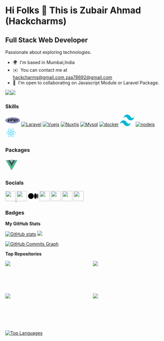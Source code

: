 <!-- @format -->

# Hi Folks 👋 This is Zubair Ahmad (Hackcharms)

## Full Stack Web Developer

Passionate about exploring technologies.

- 🌍  I'm based in Mumbai,India
- ✉️  You can contact me at [hackcharms@gmail.com](mailto:hackcharms@gmail.com),[zaa78692@gmail.com](mailto:zaa78692@gmail.com)
- 🤝  I'm open to collaborating on Javascript Module or Laravel Package.
<!-- * 🚀  I'm currently working on [TestApl](http://Testapp.com)
- 🧠  I'm learning Newframe
- 🤝  I'm open to collaborating on E commerce
- ⚡  I do many things -->

<a href="https://www.twitter.com/ansarizubair78692" target="_blank" rel="noreferrer"><img src="https://img.shields.io/twitter/follow/ansarizubair786?logo=twitter&style=for-the-badge&color=0891b2&labelColor=1c1917" /></a><a href="https://www.github.com/hackcharms" target="_blank" rel="noreferrer"><img src="https://img.shields.io/github/followers/hackcharms?logo=github&style=for-the-badge&color=0891b2&labelColor=1c1917" /></a>

### Skills

<p align="left">
  <a href="https://www.php.net/" target="_blank" rel="noreferrer"><img src="https://raw.githubusercontent.com/github/explore/ccc16358ac4530c6a69b1b80c7223cd2744dea83/topics/php/php.png" width="46" height="36" alt="PHP" /></a>
  <a href="https://laravel.com" target="_blank" rel="noreferrer"><img src="https://laravel.com/img/logotype.min.svg" width="46" height="36" alt="Laravel" /></a>
  <a href="https://vuejs.org" target="_blank" rel="noreferrer"><img src="https://avatars.githubusercontent.com/u/6128107?s=200&v=4" width="36" height="36" alt="Vuejs" /></a>
  <a href="https://nuxt.com" target="_blank" rel="noreferrer"><img src="https://nuxt.com/assets/design-kit/icon-green.svg" width="36" height="36" alt="Nuxtjs" /></a>
  <a href="https://www.mysql.com/" target="_blank" rel="noreferrer"><img src="https://www.mysql.com/common/logos/logo-mysql-170x115.png" width="46" height="36" alt="Mysql" /></a>
  <a href="https://www.docker.com/" target="_blank" rel="noreferrer"><img src="https://www.docker.com/wp-content/uploads/2022/03/vertical-logo-monochromatic.png.webp" width="46" height="36" alt="docker" /></a>
  <a href="https://tailwindcss.com/" target="_blank" rel="noreferrer"><img src="https://raw.githubusercontent.com/hackcharms/hackcharms/1216c21d0503450e29147bc62a3c7b45eb79db05/tailwind-css.svg" width="46" height="36" alt="tailwind" /></a>
  <a href="https://nodejs.org/en" target="_blank" rel="noreferrer"><img src="https://user-images.githubusercontent.com/48487312/164893478-172b0a11-80e0-4655-8278-6b7dd426a417.png" width="46" height="36" alt="nodejs" /></a>
  <a href="https://react.dev/" target="_blank" rel="noreferrer"><img src="https://raw.githubusercontent.com/github/explore/80688e429a7d4ef2fca1e82350fe8e3517d3494d/topics/react/react.png?size=36" width="36" height="36" alt="reactjs" /></a>
</p>

### Packages

<p align="left">
  <a href="https://github.com/hackcharms/vue3-toaster" target="_blank" title="github page" rel="noreferrer">
  <img src="https://github.com/hackcharms/vue3-toaster/blob/gh-pages/assets/Vue3-toaster-logo-color-1139e330.png?raw=true" width="40" height="40" />
  </a>

### Socials

<p align="left">
  <a href="https://discord.com/users/hackcharms" target="_blank" rel="noreferrer">
  <img src="https://raw.githubusercontent.com/danielcranney/readme-generator/main/public/icons/socials/discord.svg" width="32" height="32" />
  </a>
   <a href="https://www.facebook.com/zaa78692" target="_blank" rel="noreferrer">
   <img src="https://raw.githubusercontent.com/danielcranney/readme-generator/main/public/icons/socials/facebook.svg" width="32" height="32" /></a> 
   <a href="https://medium.com/@hackcharms" target="_blank" rel="noreferrer">
   <img src="data:image/svg+xml;charset=utf-8,%3Csvg%20viewBox%3D%220%200%201043.63%20592.71%22%20class%3D%22au%20av%22%20xmlns%3D%22http%3A%2F%2Fwww.w3.org%2F2000%2Fsvg%22%3E%3Cg%20data-name%3D%22Layer%202%22%3E%3Cg%20data-name%3D%22Layer%201%22%3E%3Cpath%20d%3D%22M588.67%20296.36c0%20163.67-131.78%20296.35-294.33%20296.35S0%20460%200%20296.36%20131.78%200%20294.34%200s294.33%20132.69%20294.33%20296.36M911.56%20296.36c0%20154.06-65.89%20279-147.17%20279s-147.17-124.94-147.17-279%2065.88-279%20147.16-279%20147.17%20124.9%20147.17%20279M1043.63%20296.36c0%20138-23.17%20249.94-51.76%20249.94s-51.75-111.91-51.75-249.94%2023.17-249.94%2051.75-249.94%2051.76%20111.9%2051.76%20249.94%22%3E%3C%2Fpath%3E%3C%2Fg%3E%3C%2Fg%3E%3C%2Fsvg%3E" width="32" height="32" /></a> 
   <a href="http://www.instagram.com/ansari._.zubair " target="_blank" rel="noreferrer">
   <img src="https://raw.githubusercontent.com/danielcranney/readme-generator/main/public/icons/socials/instagram.svg" width="32" height="32" /></a> 
   <a href="https://www.linkedin.com/in/zubair-ahmad-hc" target="_blank" rel="noreferrer"><img src="https://raw.githubusercontent.com/danielcranney/readme-generator/main/public/icons/socials/linkedin.svg" width="32" height="32" /></a> 
   <a href="https://www.stackoverflow.com/users/13666655/hackcharms" target="_blank" rel="noreferrer"><img src="https://raw.githubusercontent.com/danielcranney/readme-generator/main/public/icons/socials/stackoverflow.svg" width="32" height="32" /></a> 
   <a href="https://www.twitter.com/ansarizubair78692" target="_blank" rel="noreferrer"><img src="https://raw.githubusercontent.com/danielcranney/readme-generator/main/public/icons/socials/twitter.svg" width="32" height="32" /></a>
</p>

### Badges

<b>My GitHub Stats</b>

<a href="http://www.github.com/hackcharms" target="_blank"><img src="https://github-readme-stats.vercel.app/api?username=hackcharms&show_icons=true&hide=&count_private=true&title_color=0891b2&text_color=ffffff&icon_color=0891b2&bg_color=1c1917&hide_border=true&show_icons=true" alt="GitHub stats" /></a>
<a href="http://www.github.com/hackcharms" target="_blank"><img src="https://github-readme-streak-stats.herokuapp.com/?user=hackcharms&stroke=ffffff&background=1c1917&ring=0891b2&fire=0891b2&currStreakNum=ffffff&currStreakLabel=0891b2&sideNums=ffffff&sideLabels=ffffff&dates=ffffff&hide_border=true" /></a>

<a href="http://www.github.com/hackcharms" target="_blank"><img src="https://github-readme-activity-graph.vercel.app/graph?username=hackcharms&bg_color=1c1917&color=ffffff&line=0891b2&point=ffffff&area_color=1c1917&area=true&hide_border=true&custom_title=GitHub%20Commits%20Graph" alt="GitHub Commits Graph" /></a>

<b>Top Repositories</b>

<div width="100%" align="center">
<a href="https://github.com/hackcharms/vue3-toaster" align="left">
<img align="left" width="45%" src="https://github-readme-stats.vercel.app/api/pin/?username=hackcharms&repo=vue3-toaster&title_color=0891b2&text_color=ffffff&icon_color=0891b2&bg_color=1c1917&hide_border=true&locale=en" />
</a>
<a href="https://github.com/hackcharms/blood-bank" align="right">
<img align="right" width="45%" src="https://github-readme-stats.vercel.app/api/pin/?username=hackcharms&repo=blood-bank&title_color=0891b2&text_color=ffffff&icon_color=0891b2&bg_color=1c1917&hide_border=true&locale=en" />
</a>
</div>
<br /><br /><br /><br /><br /><br />

<div width="100%" align="center"><a href="https://github.com/hackcharms/AskMe" align="left"><img align="left" width="45%" src="https://github-readme-stats.vercel.app/api/pin/?username=hackcharms&repo=AskMe&title_color=0891b2&text_color=ffffff&icon_color=0891b2&bg_color=1c1917&hide_border=true&locale=en" /></a><a href="https://github.com/hackcharms/hackcharms.github.io" align="right"><img align="right" width="45%" src="https://github-readme-stats.vercel.app/api/pin/?username=hackcharms&repo=hackcharms.github.io&title_color=0891b2&text_color=ffffff&icon_color=0891b2&bg_color=1c1917&hide_border=true&locale=en" /></a></div>

<br /><br /><br /><br /><br /><br />
<a href="https://github.com/hackcharms" target="_blank" align="left"><img src="https://github-readme-stats.vercel.app/api/top-langs/?username=hackcharms&langs_count=10&title_color=0891b2&text_color=ffffff&icon_color=0891b2&bg_color=1c1917&hide_border=true&locale=en&custom_title=Top%20%Languages" alt="Top Languages" /></a>
